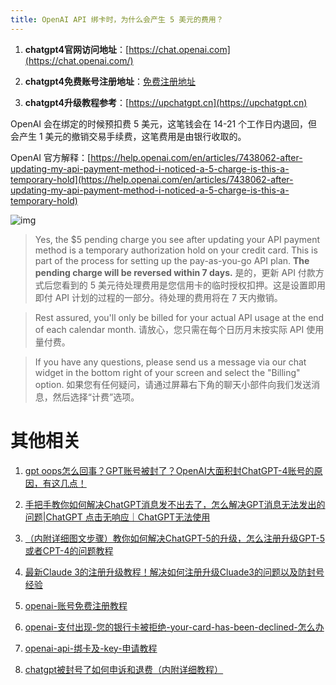 ```yaml
---
title: OpenAI API 绑卡时，为什么会产生 5 美元的费用？
---
```


1. **chatgpt4官网访问地址**：[https://chat.openai.com](https://chat.openai.com/)

2. **chatgpt4免费账号注册地址**：[免费注册地址](https://upchatgpt.cn/openai%E7%9A%84chatgpt%E6%B3%A8%E5%86%8C/)

3. **chatgpt4升级教程参考**：[https://upchatgpt.cn](https://upchatgpt.cn)

OpenAI 会在绑定的时候预扣费 5 美元，这笔钱会在 14-21 个工作日内退回，但会产生 1 美元的撤销交易手续费，这笔费用是由银行收取的。

OpenAI 官方解释：[https://help.openai.com/en/articles/7438062-after-updating-my-api-payment-method-i-noticed-a-5-charge-is-this-a-temporary-hold](https://help.openai.com/en/articles/7438062-after-updating-my-api-payment-method-i-noticed-a-5-charge-is-this-a-temporary-hold)

![img](https://pic1.zhimg.com/80/v2-d3f8cc5ef89a78459d4df7ad60deb430_1440w.png)


> Yes, the $5 pending charge you see after updating your API payment method is a temporary authorization hold on your credit card. This is part of the process for setting up the pay-as-you-go API plan. **The pending charge will be reversed within 7 days.** 是的，更新 API 付款方式后您看到的 5 美元待处理费用是您信用卡的临时授权扣押。这是设置即用即付 API 计划的过程的一部分。待处理的费用将在 7 天内撤销。
 

> Rest assured, you'll only be billed for your actual API usage at the end of each calendar month. 请放心，您只需在每个日历月末按实际 API 使用量付费。

> If you have any questions, please send us a message via our chat widget in the bottom right of your screen and select the "Billing" option. 如果您有任何疑问，请通过屏幕右下角的聊天小部件向我们发送消息，然后选择“计费”选项。


# 其他相关

1. [gpt oops怎么回事？GPT账号被封了？OpenAI大面积封ChatGPT-4账号的原因，有这几点！](https://openssora.com/chatgpt-upgrade-plus-gpt/)

2. [手把手教你如何解决ChatGPT消息发不出去了，怎么解决GPT消息无法发出的问题|ChatGPT 点击无响应｜ChatGPT无法使用](https://openssora.com/how-ChatGPT-消息发不出去了/)

3. [（内附详细图文步骤）教你如何解决ChatGPT-5的升级，怎么注册升级GPT-5或者CPT-4的问题教程](https://openssora.com/how-register-gpt5-如何注册升级chatgpt5/)
4. [最新Claude 3的注册升级教程！解决如何注册升级Cluade3的问题以及防封号经验](https://openssora.com/how-register-claude3-如何注册升级Cluade3/)
5. [openai-账号免费注册教程](https://openssora.com/openai-账号免费注册教程/)
6. [openai-支付出现-您的银行卡被拒绝-your-card-has-been-declined-怎么办](https://openssora.com/openai-支付出现-您的银行卡被拒绝-your-card-has-been-declined-怎么办/)
7. [openai-api-绑卡及-key-申请教程](https://openssora.com/openai-api-绑卡及-key-申请教程/)
8. [chatgpt被封号了如何申诉和退费（内附详细教程）](https://openssora.com/how-chatgpt-banned-refund-appeal/)